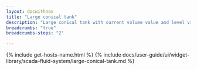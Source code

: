 ```yaml
---
layout: docwithnav
title: "Large conical tank"
description: "Large conical tank with current volume value and level visualizations."
breadcrumbs: "true"
breadcrumbs-steps: "2"

---
```

{% include get-hosts-name.html %}
{% include docs/user-guide/ui/widget-library/scada-fluid-system/large-conical-tank.md %}
